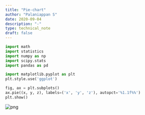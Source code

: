 ```yaml
---
title: "Pie-chart"
author: "Palaniappan S"
date: 2020-09-04
description: "-"
type: technical_note
draft: false
---
```


```python
import math
import statistics
import numpy as np
import scipy.stats
import pandas as pd
```


```python
import matplotlib.pyplot as plt
plt.style.use('ggplot')
```


```python
fig, ax = plt.subplots()
ax.pie((x, y, z), labels=('x', 'y', 'z'), autopct='%1.1f%%')
plt.show()
```


![png](Pie_Chart_3_0.png)

